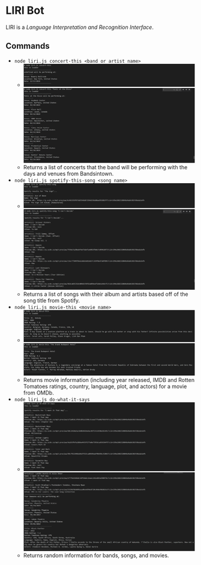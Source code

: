 # LIRI Bot

LIRI is a *Language Interpretation and Recognition Interface*.

## Commands

- ```node liri.js concert-this <band or artist name>```
  - ![concert-this no query](assets/images/concert-none.PNG)
    ![concert-this example using "Panic at the Disco"](assets/images/concert-example.PNG)
  - Returns a list of concerts that the band will be performing with the days and venues from Bandsintown.
- ```node liri.js spotify-this-song <song name>```
  - ![spotify-this-song no query](assets/images/song-none.PNG)
    ![spotify-this-song example using "I Can't Decide"](assets/images/song-example.PNG)
  - Returns a list of songs with their album and artists based off of the song title from Spotify.
- ```node liri.js movie-this <movie name>```
  - ![movie-this no query](assets/images/movie-none.PNG)
    ![movie-this example using "The Grand Budapest Hotel"](assets/images/movie-example.PNG)
  - Returns movie information (including year released, IMDB and Rotten Tomatoes ratings, country, language, plot, and actors) for a movie from OMDb.
- ```node liri.js do-what-it-says```
  - ![do-what-it-says outputs for the song "I Want it That Way"](assets/images/random-1.PNG) ![do-what-it-says outputs for concerts for the Four Seasons, and the movie "Black Panther"](assets/images/random-4.PNG)
  - Returns random information for bands, songs, and movies.